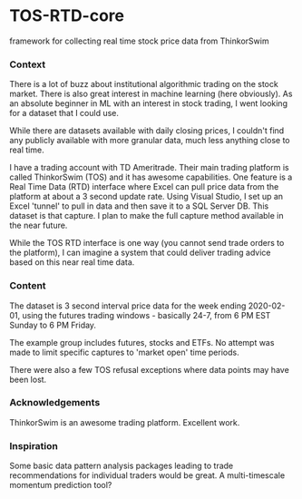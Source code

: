 # TOS-RTD-core
framework for collecting real time stock price data from ThinkorSwim

### Context

There is a lot of buzz about institutional algorithmic trading on the stock market. There is also great interest in machine learning (here obviously). As an absolute beginner in ML with an interest in stock trading, I went looking for a dataset that I could use. 

While there are datasets available with daily closing prices, I couldn't find any publicly available with more granular data, much less anything close to real time.

I have a trading account with TD Ameritrade. Their main trading platform is called ThinkorSwim (TOS) and it has awesome capabilities. One feature is a Real Time Data (RTD) interface where Excel can pull price data from the platform at about a 3 second update rate. Using Visual Studio, I set up an Excel 'tunnel' to pull in data and then save it to a SQL Server DB. This dataset is that capture. I plan to make the full capture method available in the near future.

While the TOS RTD interface is one way (you cannot send trade orders to the platform), I can imagine a system that could deliver trading advice based on this near real time data.


 
 ### Content

The dataset is 3 second interval price data for the week ending 2020-02-01, using the futures trading windows - basically 24-7, from 6 PM EST Sunday to 6 PM Friday.
 
The example group includes futures, stocks and ETFs. No attempt was made to limit specific captures to 'market open' time periods. 

There were also a few TOS refusal exceptions where data points may have been lost.


### Acknowledgements

ThinkorSwim is an awesome trading platform. Excellent work.


### Inspiration

Some basic data pattern analysis packages leading to trade recommendations for individual traders would be great. A multi-timescale momentum prediction tool?
